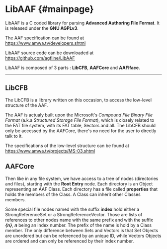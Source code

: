 # LibAAF {#mainpage}

LibAAF is a C coded library for parsing **Advanced Authoring File Format**. It is released under the **GNU AGPLv3**.

The AAF specification can be found at https://www.amwa.tv/developers.shtml

LibAAF source code can be downloaded at https://github.com/agfline/LibAAF

LibAAF is composed of 3 parts : **LibCFB**, **AAFCore** and **AAFIface**.

---

## LibCFB

The LibCFB is a library written on this occasion, to access the low-level structure of the AAF.

The AAF is actualy built upon the Microsoft's *Compound File Binary File Format* (a.k.a *Structured Storage File Format*), which is closely related to the FAT file system, with its FAT table, Sectors and all. The LibCFB should only be accessed by the AAFCore, there's no need for the user to directly talk to it.

The specifications of the low-level structure can be found at https://www.amwa.tv/projects/MS-03.shtml

## AAFCore

Then like in any file system, we have access to a tree of nodes (directories and files), starting with the **Root Entry** node. Each directory is an Object representing an AAF Class. Each directory has a file called **properties** that holds the members of the Class. A Class can inherit other Classes members.

Some special file nodes named with the suffix **index** hold either a StrongReferenceSet or a StrongReferenceVector. Those are lists of references to other nodes name with the same prefix and with the suffix ***{n}***, ***n*** being an index number. The prefix of the name is hold by a Class member. The only difference between Sets and Vectors is that Set Objects are unordered but can be referenced by an unique ID, while Vectors Objects are ordered and can only be referenced by their index number.




